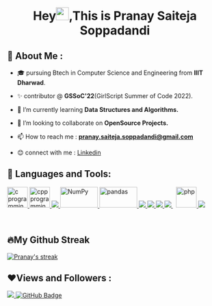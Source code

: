<h1 align="center">Hey<img src="https://raw.githubusercontent.com/MartinHeinz/MartinHeinz/master/wave.gif" width="30px">,This is Pranay Saiteja Soppadandi</h1>

## 🙋 **About Me :**
- 🎓 pursuing Btech in Computer Science and Engineering from **IIIT Dharwad**.
- ✨ contributor @ **GSSoC'22**(GirlScript Summer of Code 2022). 
  
- 🌱 I’m currently learning **Data Structures and Algorithms.**

- 👯 I’m looking to collaborate on **OpenSource Projects.**

- 📫 How to reach me : **pranay.saiteja.soppadandi@gmail.com** 
  
- 😊 connect with me : [Linkedin](https://www.linkedin.com/in/pranay-sai-teja-2b257b1a1/)
  
## 🚀 **Languages and Tools:**

<p align="left"> 
<a href="https://www.cprogramming.com/" target="_blank"> <img src="https://img.icons8.com/color/48/000000/c-programming.png" alt="c programming" width="48" height="48"/> </a>
<a href="https://www.w3schools.com/cpp/" target="_blank"> <img src="https://img.icons8.com/color/48/000000/c-plus-plus-logo.png" alt="cpp programming" width="48" height="48"/> </a> 
    <a href="https://www.python.org" target="_blank"> <img src="https://img.icons8.com/color/48/000000/python.png"/> </a> 
    <a href="https://www.w3schools.com/python/numpy/default.asp" target="_blank"> <img src="https://upload.wikimedia.org/wikipedia/commons/thumb/3/31/NumPy_logo_2020.svg/1200px-NumPy_logo_2020.svg.png" alt="NumPy" width="88" height="48"/> </a> 
    <a href="https://www.w3schools.com/python/pandas/default.asp" target="_blank"> <img src="https://upload.wikimedia.org/wikipedia/commons/thumb/e/ed/Pandas_logo.svg/1200px-Pandas_logo.svg.png" alt="pandas"width="88" height="48"/> </a> 
    <a href="https://www.java.com" target="_blank"> <img src="https://img.icons8.com/color/48/000000/java-coffee-cup-logo.png"/> </a> 
    <a href="https://developer.mozilla.org/en-US/docs/Web/HTML" target="_blank"> <img src="https://img.icons8.com/color/48/000000/html-5--v1.png"/> </a> 
    <a href="https://www.w3schools.com/css/" target="_blank"> <img src="https://img.icons8.com/color/48/000000/css3.png"/> </a> 
    <a style="padding-right:8px;" href="https://www.mysql.com/" target="_blank"> <img src="https://img.icons8.com/fluent/50/000000/mysql-logo.png"/> </a> 
    <a href="https://www.php.net/" target="_blank"> <img src="https://img.icons8.com/offices/30/000000/php-logo.png" alt="php" width="48" height="48"/> </a>   
    <a href="https://git-scm.com/" target="_blank"> <img src="https://img.icons8.com/color/48/000000/git.png"/> </a> 

</p>

<br/>

## 🔥**My Github Streak**
<p>
    <a href="https://github.com/pranay9-h/github-readme-streak-stats">
        <img title="🔥 Get streak stats for your profile at git.io/streak-stats" alt="Pranay's streak" src="https://github-readme-streak-stats.herokuapp.com/?user=pranay9-h&theme=black-ice&hide_border=true&stroke=0000&background=060A0CD0"/>
    </a>
</p>

<!--## 📊 **My Github Stats**

  <br/>
    <a href="https://github.com/pranay9-h/github-readme-stats"><img alt="Pranay's Github Stats" src="https://github-readme-stats.vercel.app/api?username=pranay9-h&show_icons=true&count_private=true&theme=react&hide_border=true&bg_color=0D1117" /></a>
  <br/>

<br/>-->

## ❤️**Views and Followers :**
<a href="https://github.com/Meghna-DAS/github-profile-views-counter">
    <img src="https://komarev.com/ghpvc/?username=pranay9-h">
</a>
<a href="https://github.com/pranay9-h?tab=followers"><img src="https://img.shields.io/github/followers/pranay9-h?label=Followers&style=social" alt="GitHub Badge"></a>
